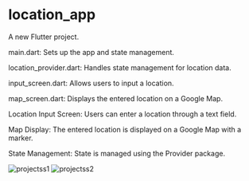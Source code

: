 # location_app

A new Flutter project.

main.dart: Sets up the app and state management.

location_provider.dart: Handles state management for location data.

input_screen.dart: Allows users to input a location.

map_screen.dart: Displays the entered location on a Google Map.

Location Input Screen: Users can enter a location through a text field.

Map Display: The entered location is displayed on a Google Map with a marker.

State Management: State is managed using the Provider package.

![projectss1](https://github.com/user-attachments/assets/e952fdb6-3f10-4a9c-bf79-682d343601bb)
![projectss2](https://github.com/user-attachments/assets/5cd779ea-f0a4-4307-b9c1-00f36b54c04c)
